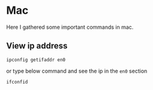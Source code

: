 # Mac
Here I gathered some important commands in mac.

## View ip address
```
ipconfig getifaddr en0
```

or type below command and see the ip in the `en0` section
```
ifconfid
```

